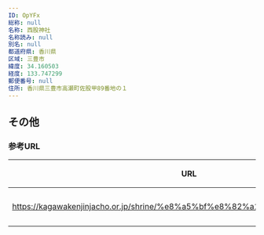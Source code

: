 ```yaml
---
ID: OpYFx
総称: null
名称: 西股神社
名称読み: null
別名: null
都道府県: 香川県
区域: 三豊市
緯度: 34.160503
経度: 133.747299
郵便番号: null
住所: 香川県三豊市高瀬町佐股甲89番地の１
---
```


## その他

### 参考URL

| URL                                                                          | 説明   |
| ---------------------------------------------------------------------------- | ------ |
| https://kagawakenjinjacho.or.jp/shrine/%e8%a5%bf%e8%82%a1%e7%a5%9e%e7%a4%be/ | 神社庁 |
